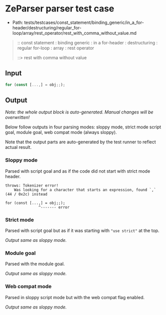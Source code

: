 # ZeParser parser test case

- Path: tests/testcases/const_statement/binding_generic/in_a_for-header/destructuring/regular_for-loop/array/rest_operator/rest_with_comma_without_value.md

> :: const statement : binding generic : in a for-header : destructuring : regular for-loop : array : rest operator
>
> ::> rest with comma without value

## Input

`````js
for (const [...,] = obj;;);
`````

## Output

_Note: the whole output block is auto-generated. Manual changes will be overwritten!_

Below follow outputs in four parsing modes: sloppy mode, strict mode script goal, module goal, web compat mode (always sloppy).

Note that the output parts are auto-generated by the test runner to reflect actual result.

### Sloppy mode

Parsed with script goal and as if the code did not start with strict mode header.

`````
throws: Tokenizer error!
    Was looking for a character that starts an expression, found `,` (44 / 0x2c) instead

for (const [...,] = obj;;);
               ^------- error
`````

### Strict mode

Parsed with script goal but as if it was starting with `"use strict"` at the top.

_Output same as sloppy mode._

### Module goal

Parsed with the module goal.

_Output same as sloppy mode._

### Web compat mode

Parsed in sloppy script mode but with the web compat flag enabled.

_Output same as sloppy mode._
